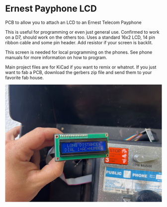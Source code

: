 # Ernest Payphone LCD
PCB to allow you to attach an LCD to an Ernest Telecom Payphone

This is useful for programming or even just general use. Confirmed to work on a D7, should work on the others too. Uses a standard 16x2 LCD, 14 pin ribbon cable and some pin header. Add resistor if your screen is backlit.

This screen is needed for local programming on the phones. See phone manuals for more information on how to program. 

Main project files are for KiCad if you want to remix or whatnot. If you just want to fab a PCB, download the gerbers zip file and send them to your favorite fab house.

![Front of Board](https://raw.githubusercontent.com/Compgeke/Ernest-Payphone-LCD/refs/heads/main/Ernest%20LCD%20Front.jpeg "Front of Board")

